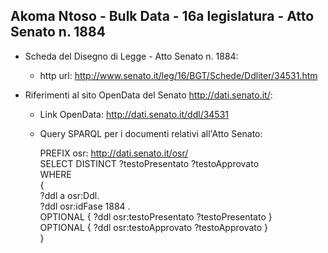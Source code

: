 ## Akoma Ntoso - Bulk Data - 16a legislatura - Atto Senato n. 1884 ##

* Scheda del Disegno di Legge - Atto Senato n. 1884:
	* http url: http://www.senato.it/leg/16/BGT/Schede/Ddliter/34531.htm

* Riferimenti al sito OpenData del Senato http://dati.senato.it/:
	* Link OpenData: http://dati.senato.it/ddl/34531
	* Query SPARQL per i documenti relativi all'Atto Senato:

        PREFIX osr: <http://dati.senato.it/osr/>  
		SELECT DISTINCT ?testoPresentato ?testoApprovato  
		WHERE  
		{  
		    ?ddl a osr:Ddl.  
		    ?ddl osr:idFase 1884 .  
		    OPTIONAL { ?ddl osr:testoPresentato ?testoPresentato }  
		    OPTIONAL { ?ddl osr:testoApprovato ?testoApprovato }  
		}
		